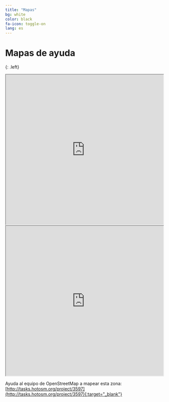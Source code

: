 ```yaml
---
title: "Mapas"
bg: white
color: black
fa-icon: toggle-on
lang: es
---
```


# Mapas de ayuda

{: .left}

<div class="icontain">
	<iframe src="https://bit.ly/AyudaCDMX" width="100%" height="480"></iframe>
</div>

<div class="icontain">
	<iframe src="https://bit.ly/UbicacionAreasCriticasCDMX" width="100%" height="480"></iframe>
</div>

Ayuda al equipo de OpenStreetMap a mapear esta zona: [http://tasks.hotosm.org/project/3597](http://tasks.hotosm.org/project/3597){:target="_blank"}
